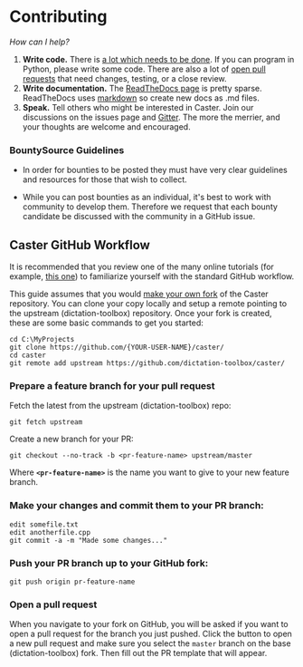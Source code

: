 # Contributing

*How can I help?*

1. **Write code.** There is [a lot which needs to be done](https://github.com/dictation-toolbox/caster/issues). If you can program in Python, please write some code. There are also a lot of [open pull requests](https://github.com/dictation-toolbox/Caster/pulls) that need changes, testing, or a close review.
2. **Write documentation.** The [ReadTheDocs page](http://caster.readthedocs.org/en/latest/) is pretty sparse. ReadTheDocs uses [markdown](https://markdown-guide.readthedocs.io/en/latest/) so create new docs as .md files.
3. **Speak.** Tell others who might be interested in Caster. Join our discussions on the issues page and [Gitter](https://gitter.im/dictation-toolbox/caster). The more the merrier, and your thoughts are welcome and encouraged.

### BountySource Guidelines
- In order for bounties to be posted they must have very clear guidelines and resources for those that wish to collect.

- While you can post bounties as an individual, it's best to work with community to develop them. Therefore we request that each bounty candidate be discussed with the community in a GitHub issue.

## Caster GitHub Workflow

It is recommended that you review one of the many online tutorials (for example, [this one](http://yangsu.github.io/pull-request-tutorial/)) to familiarize yourself with the standard GitHub workflow.

This guide assumes that you would [make your own fork](https://help.github.com/articles/fork-a-repo/) of the Caster repository. You can clone your copy locally and setup a remote pointing to the upstream (dictation-toolbox) repository. Once your fork is created, these are some basic commands to get you started: 

    cd C:\MyProjects
    git clone https://github.com/{YOUR-USER-NAME}/caster/
    cd caster
    git remote add upstream https://github.com/dictation-toolbox/caster/


### Prepare a feature branch for your pull request

Fetch the latest from the upstream (dictation-toolbox) repo:

    git fetch upstream

Create a new branch for your PR:

    git checkout --no-track -b <pr-feature-name> upstream/master

Where **`<pr-feature-name>`** is the name you want to give to your new feature branch.


### Make your changes and commit them to your PR branch:

    edit somefile.txt
    edit anotherfile.cpp
    git commit -a -m "Made some changes..."


### Push your PR branch up to your GitHub fork:

    git push origin pr-feature-name


### Open a pull request

When you navigate to your fork on GitHub, you will be asked if you want to open a pull request for the branch you just pushed. Click the button to open a new pull request and make sure you select the `master` branch on the base (dictation-toolbox) fork. Then fill out the PR template that will appear. 